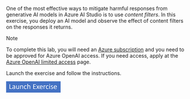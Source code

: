 One of the most effective ways to mitigate harmful responses from generative AI models in Azure AI Studio is to use *content filters*. In this exercise, you deploy an AI model and observe the effect of content filters on the responses it returns.

> [!NOTE]
> To complete this lab, you will need an [Azure subscription](https://azure.microsoft.com/free?azure-portal=true) and you need to be approved for Azure OpenAI access. If you need access, apply at the [Azure OpenAI limited access](/legal/cognitive-services/openai/limited-access?azure-portal=true) page.

Launch the exercise and follow the instructions.

[![Button to launch exercise.](..\media\launch-exercise.png)](https://go.microsoft.com/fwlink/?linkid=2273316)

